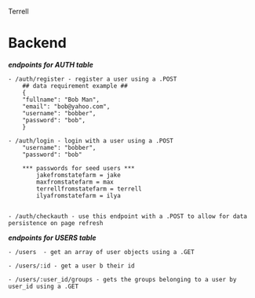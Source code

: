Terrell
# Backend

***endpoints for AUTH table***

    - /auth/register - register a user using a .POST
        ## data requirement example ##
        {
        "fullname": "Bob Man",
        "email": "bob@yahoo.com",
        "username": "bobber",
        "password": "bob",
        }

    - /auth/login - login with a user using a .POST
        "username": "bobber",
        "password": "bob"

        *** passwords for seed users ***
            jakefromstatefarm = jake
            maxfromstatefarm = max
            terrellfromstatefarm = terrell
            ilyafromstatefarm = ilya


    - /auth/checkauth - use this endpoint with a .POST to allow for data persistence on page refresh

***endpoints for USERS table***

    - /users  - get an array of user objects using a .GET

    - /users/:id - get a user b their id
    
    - /users/:user_id/groups - gets the groups belonging to a user by user_id using a .GET
